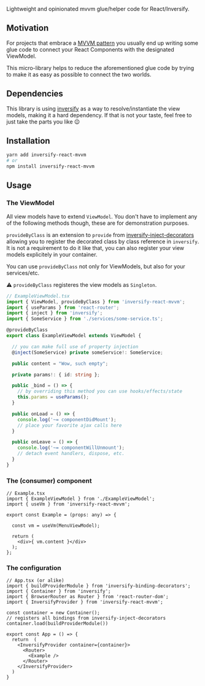Lightweight and opinionated mvvm glue/helper code for React/Inversify.

## Motivation

For projects that embrace a [MVVM pattern](https://en.wikipedia.org/wiki/Model%E2%80%93view%E2%80%93viewmodel) you usually end up writing some glue code to connect your React Components with the designated ViewModel.

This micro-library helps to reduce the aforementioned glue code by trying to make it as easy as possible to connect the two worlds.

## Dependencies

This library is using [inversify](https://github.com/inversify/InversifyJS) as a way to resolve/instantiate the view models, making it a hard dependency. If that is not your taste, feel free to just take the parts you like 😉

## Installation

```bash
yarn add inversify-react-mvvm
# or
npm install inversify-react-mvvm
```

## Usage

### The ViewModel

All view models have to extend `ViewModel`. You don't have to implement any of the following methods though, these are for demonstration purposes.

`provideByClass` is an extension to `provide` from [inversify-inject-decorators](https://github.com/inversify/inversify-inject-decorators) allowing you to register the decorated class by class reference in `inversify`. It is not a requirement to do it like that, you can also register your view models explicitely in your container.

You can use `provideByClass` not only for ViewModels, but also for your services/etc.

⚠️ `provideByClass` registeres the view models as `Singleton`.

```typescript
// ExampleViewModel.tsx
import { ViewModel, provideByClass } from 'inversify-react-mvvm';
import { useParams } from 'react-router';
import { inject } from 'inversify';
import { SomeService } from './services/some-service.ts';

@provideByClass
export class ExampleViewModel extends ViewModel {

  // you can make full use of property injection
  @inject(SomeService) private someService!: SomeService;

  public content = "Wow, such empty";

  private params!: { id: string };

  public _bind = () => {
    // by overriding this method you can use hooks/effects/state
    this.params = useParams();
  }

  public onLoad = () => {
    console.log('~= componentDidMount');
    // place your favorite ajax calls here
  }

  public onLeave = () => {
    console.log('~= componentWillUnmount');
    // detach event handlers, dispose, etc.
  }
}
```

### The (consumer) component

```tsx
// Example.tsx
import { ExampleViewModel } from './ExampleViewModel';
import { useVm } from 'inversify-react-mvvm';

export const Example = (props: any) => {

  const vm = useVm(MenuViewModel);

  return (
    <div>{ vm.content }</div>
  );
};
```

### The configuration

```tsx
// App.tsx (or alike)
import { buildProviderModule } from 'inversify-binding-decorators';
import { Container } from 'inversify';
import { BrowserRouter as Router } from 'react-router-dom';
import { InversifyProvider } from 'inversify-react-mvvm';

const container = new Container();
// registers all bindings from inversify-inject-decorators
container.load(buildProviderModule())

export const App = () => {
  return  (
    <InversifyProvider container={container}>
      <Router>
        <Example />
      </Router>
    </InversifyProvider>
  )
}
